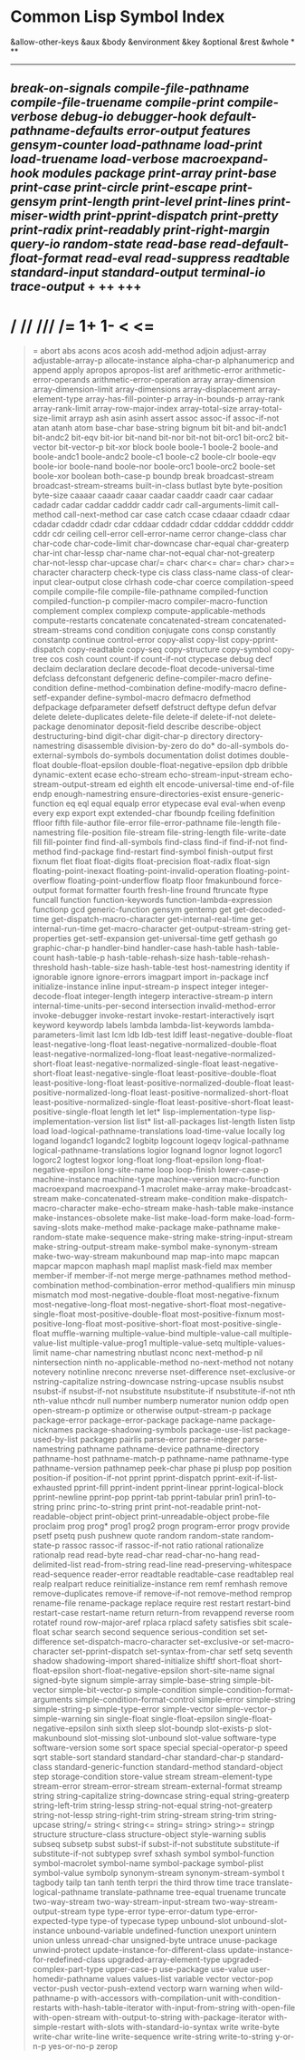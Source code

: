 # Common Lisp Symbol Index

&allow-other-keys
&aux
&body
&environment
&key
&optional
&rest
&whole
*
**
***
*break-on-signals*
*compile-file-pathname*
*compile-file-truename*
*compile-print*
*compile-verbose*
*debug-io*
*debugger-hook*
*default-pathname-defaults*
*error-output*
*features*
*gensym-counter*
*load-pathname*
*load-print*
*load-truename*
*load-verbose*
*macroexpand-hook*
*modules*
*package*
*print-array*
*print-base*
*print-case*
*print-circle*
*print-escape*
*print-gensym*
*print-length*
*print-level*
*print-lines*
*print-miser-width*
*print-pprint-dispatch*
*print-pretty*
*print-radix*
*print-readably*
*print-right-margin*
*query-io*
*random-state*
*read-base*
*read-default-float-format*
*read-eval*
*read-suppress*
*readtable*
*standard-input*
*standard-output*
*terminal-io*
*trace-output*
+
++
+++
-
/
//
///
/=
1+
1-
<
<=
=
>
>=
abort
abs
acons
acos
acosh
add-method
adjoin
adjust-array
adjustable-array-p
allocate-instance
alpha-char-p
alphanumericp
and
append
apply
apropos
apropos-list
aref
arithmetic-error
arithmetic-error-operands
arithmetic-error-operation
array
array-dimension
array-dimension-limit
array-dimensions
array-displacement
array-element-type
array-has-fill-pointer-p
array-in-bounds-p
array-rank
array-rank-limit
array-row-major-index
array-total-size
array-total-size-limit
arrayp
ash
asin
asinh
assert
assoc
assoc-if
assoc-if-not
atan
atanh
atom
base-char
base-string
bignum
bit
bit-and
bit-andc1
bit-andc2
bit-eqv
bit-ior
bit-nand
bit-nor
bit-not
bit-orc1
bit-orc2
bit-vector
bit-vector-p
bit-xor
block
boole
boole-1
boole-2
boole-and
boole-andc1
boole-andc2
boole-c1
boole-c2
boole-clr
boole-eqv
boole-ior
boole-nand
boole-nor
boole-orc1
boole-orc2
boole-set
boole-xor
boolean
both-case-p
boundp
break
broadcast-stream
broadcast-stream-streams
built-in-class
butlast
byte
byte-position
byte-size
caaaar
caaadr
caaar
caadar
caaddr
caadr
caar
cadaar
cadadr
cadar
caddar
cadddr
caddr
cadr
call-arguments-limit
call-method
call-next-method
car
case
catch
ccase
cdaaar
cdaadr
cdaar
cdadar
cdaddr
cdadr
cdar
cddaar
cddadr
cddar
cdddar
cddddr
cdddr
cddr
cdr
ceiling
cell-error
cell-error-name
cerror
change-class
char
char-code
char-code-limit
char-downcase
char-equal
char-greaterp
char-int
char-lessp
char-name
char-not-equal
char-not-greaterp
char-not-lessp
char-upcase
char/=
char<
char<=
char=
char>
char>=
character
characterp
check-type
cis
class
class-name
class-of
clear-input
clear-output
close
clrhash
code-char
coerce
compilation-speed
compile
compile-file
compile-file-pathname
compiled-function
compiled-function-p
compiler-macro
compiler-macro-function
complement
complex
complexp
compute-applicable-methods
compute-restarts
concatenate
concatenated-stream
concatenated-stream-streams
cond
condition
conjugate
cons
consp
constantly
constantp
continue
control-error
copy-alist
copy-list
copy-pprint-dispatch
copy-readtable
copy-seq
copy-structure
copy-symbol
copy-tree
cos
cosh
count
count-if
count-if-not
ctypecase
debug
decf
declaim
declaration
declare
decode-float
decode-universal-time
defclass
defconstant
defgeneric
define-compiler-macro
define-condition
define-method-combination
define-modify-macro
define-setf-expander
define-symbol-macro
defmacro
defmethod
defpackage
defparameter
defsetf
defstruct
deftype
defun
defvar
delete
delete-duplicates
delete-file
delete-if
delete-if-not
delete-package
denominator
deposit-field
describe
describe-object
destructuring-bind
digit-char
digit-char-p
directory
directory-namestring
disassemble
division-by-zero
do
do*
do-all-symbols
do-external-symbols
do-symbols
documentation
dolist
dotimes
double-float
double-float-epsilon
double-float-negative-epsilon
dpb
dribble
dynamic-extent
ecase
echo-stream
echo-stream-input-stream
echo-stream-output-stream
ed
eighth
elt
encode-universal-time
end-of-file
endp
enough-namestring
ensure-directories-exist
ensure-generic-function
eq
eql
equal
equalp
error
etypecase
eval
eval-when
evenp
every
exp
export
expt
extended-char
fboundp
fceiling
fdefinition
ffloor
fifth
file-author
file-error
file-error-pathname
file-length
file-namestring
file-position
file-stream
file-string-length
file-write-date
fill
fill-pointer
find
find-all-symbols
find-class
find-if
find-if-not
find-method
find-package
find-restart
find-symbol
finish-output
first
fixnum
flet
float
float-digits
float-precision
float-radix
float-sign
floating-point-inexact
floating-point-invalid-operation
floating-point-overflow
floating-point-underflow
floatp
floor
fmakunbound
force-output
format
formatter
fourth
fresh-line
fround
ftruncate
ftype
funcall
function
function-keywords
function-lambda-expression
functionp
gcd
generic-function
gensym
gentemp
get
get-decoded-time
get-dispatch-macro-character
get-internal-real-time
get-internal-run-time
get-macro-character
get-output-stream-string
get-properties
get-setf-expansion
get-universal-time
getf
gethash
go
graphic-char-p
handler-bind
handler-case
hash-table
hash-table-count
hash-table-p
hash-table-rehash-size
hash-table-rehash-threshold
hash-table-size
hash-table-test
host-namestring
identity
if
ignorable
ignore
ignore-errors
imagpart
import
in-package
incf
initialize-instance
inline
input-stream-p
inspect
integer
integer-decode-float
integer-length
integerp
interactive-stream-p
intern
internal-time-units-per-second
intersection
invalid-method-error
invoke-debugger
invoke-restart
invoke-restart-interactively
isqrt
keyword
keywordp
labels
lambda
lambda-list-keywords
lambda-parameters-limit
last
lcm
ldb
ldb-test
ldiff
least-negative-double-float
least-negative-long-float
least-negative-normalized-double-float
least-negative-normalized-long-float
least-negative-normalized-short-float
least-negative-normalized-single-float
least-negative-short-float
least-negative-single-float
least-positive-double-float
least-positive-long-float
least-positive-normalized-double-float
least-positive-normalized-long-float
least-positive-normalized-short-float
least-positive-normalized-single-float
least-positive-short-float
least-positive-single-float
length
let
let*
lisp-implementation-type
lisp-implementation-version
list
list*
list-all-packages
list-length
listen
listp
load
load-logical-pathname-translations
load-time-value
locally
log
logand
logandc1
logandc2
logbitp
logcount
logeqv
logical-pathname
logical-pathname-translations
logior
lognand
lognor
lognot
logorc1
logorc2
logtest
logxor
long-float
long-float-epsilon
long-float-negative-epsilon
long-site-name
loop
loop-finish
lower-case-p
machine-instance
machine-type
machine-version
macro-function
macroexpand
macroexpand-1
macrolet
make-array
make-broadcast-stream
make-concatenated-stream
make-condition
make-dispatch-macro-character
make-echo-stream
make-hash-table
make-instance
make-instances-obsolete
make-list
make-load-form
make-load-form-saving-slots
make-method
make-package
make-pathname
make-random-state
make-sequence
make-string
make-string-input-stream
make-string-output-stream
make-symbol
make-synonym-stream
make-two-way-stream
makunbound
map
map-into
mapc
mapcan
mapcar
mapcon
maphash
mapl
maplist
mask-field
max
member
member-if
member-if-not
merge
merge-pathnames
method
method-combination
method-combination-error
method-qualifiers
min
minusp
mismatch
mod
most-negative-double-float
most-negative-fixnum
most-negative-long-float
most-negative-short-float
most-negative-single-float
most-positive-double-float
most-positive-fixnum
most-positive-long-float
most-positive-short-float
most-positive-single-float
muffle-warning
multiple-value-bind
multiple-value-call
multiple-value-list
multiple-value-prog1
multiple-value-setq
multiple-values-limit
name-char
namestring
nbutlast
nconc
next-method-p
nil
nintersection
ninth
no-applicable-method
no-next-method
not
notany
notevery
notinline
nreconc
nreverse
nset-difference
nset-exclusive-or
nstring-capitalize
nstring-downcase
nstring-upcase
nsublis
nsubst
nsubst-if
nsubst-if-not
nsubstitute
nsubstitute-if
nsubstitute-if-not
nth
nth-value
nthcdr
null
number
numberp
numerator
nunion
oddp
open
open-stream-p
optimize
or
otherwise
output-stream-p
package
package-error
package-error-package
package-name
package-nicknames
package-shadowing-symbols
package-use-list
package-used-by-list
packagep
pairlis
parse-error
parse-integer
parse-namestring
pathname
pathname-device
pathname-directory
pathname-host
pathname-match-p
pathname-name
pathname-type
pathname-version
pathnamep
peek-char
phase
pi
plusp
pop
position
position-if
position-if-not
pprint
pprint-dispatch
pprint-exit-if-list-exhausted
pprint-fill
pprint-indent
pprint-linear
pprint-logical-block
pprint-newline
pprint-pop
pprint-tab
pprint-tabular
prin1
prin1-to-string
princ
princ-to-string
print
print-not-readable
print-not-readable-object
print-object
print-unreadable-object
probe-file
proclaim
prog
prog*
prog1
prog2
progn
program-error
progv
provide
psetf
psetq
push
pushnew
quote
random
random-state
random-state-p
rassoc
rassoc-if
rassoc-if-not
ratio
rational
rationalize
rationalp
read
read-byte
read-char
read-char-no-hang
read-delimited-list
read-from-string
read-line
read-preserving-whitespace
read-sequence
reader-error
readtable
readtable-case
readtablep
real
realp
realpart
reduce
reinitialize-instance
rem
remf
remhash
remove
remove-duplicates
remove-if
remove-if-not
remove-method
remprop
rename-file
rename-package
replace
require
rest
restart
restart-bind
restart-case
restart-name
return
return-from
revappend
reverse
room
rotatef
round
row-major-aref
rplaca
rplacd
safety
satisfies
sbit
scale-float
schar
search
second
sequence
serious-condition
set
set-difference
set-dispatch-macro-character
set-exclusive-or
set-macro-character
set-pprint-dispatch
set-syntax-from-char
setf
setq
seventh
shadow
shadowing-import
shared-initialize
shiftf
short-float
short-float-epsilon
short-float-negative-epsilon
short-site-name
signal
signed-byte
signum
simple-array
simple-base-string
simple-bit-vector
simple-bit-vector-p
simple-condition
simple-condition-format-arguments
simple-condition-format-control
simple-error
simple-string
simple-string-p
simple-type-error
simple-vector
simple-vector-p
simple-warning
sin
single-float
single-float-epsilon
single-float-negative-epsilon
sinh
sixth
sleep
slot-boundp
slot-exists-p
slot-makunbound
slot-missing
slot-unbound
slot-value
software-type
software-version
some
sort
space
special
special-operator-p
speed
sqrt
stable-sort
standard
standard-char
standard-char-p
standard-class
standard-generic-function
standard-method
standard-object
step
storage-condition
store-value
stream
stream-element-type
stream-error
stream-error-stream
stream-external-format
streamp
string
string-capitalize
string-downcase
string-equal
string-greaterp
string-left-trim
string-lessp
string-not-equal
string-not-greaterp
string-not-lessp
string-right-trim
string-stream
string-trim
string-upcase
string/=
string<
string<=
string=
string>
string>=
stringp
structure
structure-class
structure-object
style-warning
sublis
subseq
subsetp
subst
subst-if
subst-if-not
substitute
substitute-if
substitute-if-not
subtypep
svref
sxhash
symbol
symbol-function
symbol-macrolet
symbol-name
symbol-package
symbol-plist
symbol-value
symbolp
synonym-stream
synonym-stream-symbol
t
tagbody
tailp
tan
tanh
tenth
terpri
the
third
throw
time
trace
translate-logical-pathname
translate-pathname
tree-equal
truename
truncate
two-way-stream
two-way-stream-input-stream
two-way-stream-output-stream
type
type-error
type-error-datum
type-error-expected-type
type-of
typecase
typep
unbound-slot
unbound-slot-instance
unbound-variable
undefined-function
unexport
unintern
union
unless
unread-char
unsigned-byte
untrace
unuse-package
unwind-protect
update-instance-for-different-class
update-instance-for-redefined-class
upgraded-array-element-type
upgraded-complex-part-type
upper-case-p
use-package
use-value
user-homedir-pathname
values
values-list
variable
vector
vector-pop
vector-push
vector-push-extend
vectorp
warn
warning
when
wild-pathname-p
with-accessors
with-compilation-unit
with-condition-restarts
with-hash-table-iterator
with-input-from-string
with-open-file
with-open-stream
with-output-to-string
with-package-iterator
with-simple-restart
with-slots
with-standard-io-syntax
write
write-byte
write-char
write-line
write-sequence
write-string
write-to-string
y-or-n-p
yes-or-no-p
zerop 
